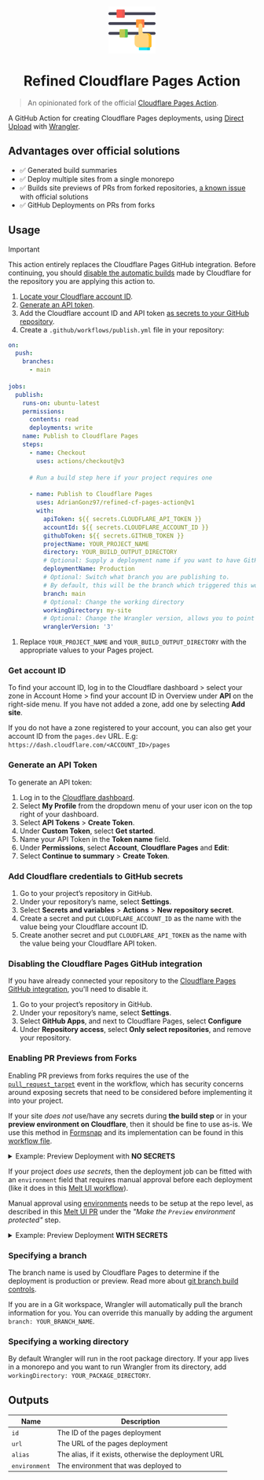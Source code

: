 <p align="center">
 <img align="center" src="https://raw.githubusercontent.com/AdrianGonz97/cf-pages-action/main/.github/assets/icon.png" height="96" />
 <h1 align="center">Refined Cloudflare Pages Action</h1>
</p>

> An opinionated fork of the official [Cloudflare Pages Action](https://github.com/cloudflare/pages-action).

A GitHub Action for creating Cloudflare Pages deployments, using [Direct Upload](https://developers.cloudflare.com/pages/platform/direct-upload/) with [Wrangler](https://developers.cloudflare.com/pages/platform/direct-upload/#wrangler-cli).

## Advantages over official solutions

- ✅ Generated build summaries
- ✅ Deploy multiple sites from a single monorepo
- ✅ Builds site previews of PRs from forked repositories, [a known issue](https://developers.cloudflare.com/pages/platform/known-issues/#builds-and-deployment) with official solutions
- ✅ GitHub Deployments on PRs from forks

## Usage

> [!IMPORTANT]
> This action entirely replaces the Cloudflare Pages GitHub integration. Before continuing, you should [disable the automatic builds](#disabling-the-cloudflare-pages-github-integration) made by Cloudflare for the repository you are applying this action to.

1. [Locate your Cloudflare account ID](#get-account-id).
1. [Generate an API token](#generate-an-api-token).
1. Add the Cloudflare account ID and API token [as secrets to your GitHub repository](#add-cloudflare-credentials-to-github-secrets).
1. Create a `.github/workflows/publish.yml` file in your repository:

```yml
on:
  push:
    branches:
      - main

jobs:
  publish:
    runs-on: ubuntu-latest
    permissions:
      contents: read
      deployments: write
    name: Publish to Cloudflare Pages
    steps:
      - name: Checkout
        uses: actions/checkout@v3

      # Run a build step here if your project requires one

      - name: Publish to Cloudflare Pages
        uses: AdrianGonz97/refined-cf-pages-action@v1
        with:
          apiToken: ${{ secrets.CLOUDFLARE_API_TOKEN }}
          accountId: ${{ secrets.CLOUDFLARE_ACCOUNT_ID }}
          githubToken: ${{ secrets.GITHUB_TOKEN }}
          projectName: YOUR_PROJECT_NAME
          directory: YOUR_BUILD_OUTPUT_DIRECTORY
          # Optional: Supply a deployment name if you want to have GitHub Deployments triggered
          deploymentName: Production
          # Optional: Switch what branch you are publishing to.
          # By default, this will be the branch which triggered this workflow
          branch: main
          # Optional: Change the working directory
          workingDirectory: my-site
          # Optional: Change the Wrangler version, allows you to point to a specific version or a tag such as `beta`
          wranglerVersion: '3'
```

1. Replace `YOUR_PROJECT_NAME` and `YOUR_BUILD_OUTPUT_DIRECTORY` with the appropriate values to your Pages project.

### Get account ID

To find your account ID, log in to the Cloudflare dashboard > select your zone in Account Home > find your account ID in Overview under **API** on the right-side menu. If you have not added a zone, add one by selecting **Add site**.

If you do not have a zone registered to your account, you can also get your account ID from the `pages.dev` URL. E.g: `https://dash.cloudflare.com/<ACCOUNT_ID>/pages`

### Generate an API Token

To generate an API token:

1. Log in to the [Cloudflare dashboard](https://dash.cloudflare.com).
1. Select **My Profile** from the dropdown menu of your user icon on the top right of your dashboard.
1. Select **API Tokens** > **Create Token**.
1. Under **Custom Token**, select **Get started**.
1. Name your API Token in the **Token name** field.
1. Under **Permissions**, select **Account**, **Cloudflare Pages** and **Edit**:
1. Select **Continue to summary** > **Create Token**.

### Add Cloudflare credentials to GitHub secrets

1. Go to your project’s repository in GitHub.
1. Under your repository’s name, select **Settings**.
1. Select **Secrets and variables** > **Actions** > **New repository secret**.
1. Create a secret and put `CLOUDFLARE_ACCOUNT_ID` as the name with the value being your Cloudflare account ID.
1. Create another secret and put `CLOUDFLARE_API_TOKEN` as the name with the value being your Cloudflare API token.

### Disabling the Cloudflare Pages GitHub integration

If you have already connected your repository to the [Cloudflare Pages GitHub integration](https://developers.cloudflare.com/pages/configuration/git-integration/), you'll need to disable it.

1. Go to your project’s repository in GitHub.
1. Under your repository’s name, select **Settings**.
1. Select **GitHub Apps**, and next to Cloudflare Pages, select **Configure**
1. Under **Repository access**, select **Only select repositories**, and remove your repository.

### Enabling PR Previews from Forks

Enabling PR previews from forks requires the use of the [`pull_request_target`](https://docs.github.com/en/actions/using-workflows/events-that-trigger-workflows#pull_request_target) event in the workflow, which has security concerns around exposing secrets that need to be considered before implementing it into your project.

If your site _does not_ use/have any secrets during **the build step** or in your **preview environment on Cloudflare**, then it should be fine to use as-is. We use this method in [Formsnap](https://github.com/svecosystem/formsnap) and its implementation can be found in this [workflow file](https://github.com/svecosystem/formsnap/blob/main/.github/workflows/docs-preview.yml).

<details><summary>Example: Preview Deployment with <b>NO SECRETS</b></summary>
<p>

```yaml
name: Preview Deployment
on:
  pull_request_target:

jobs:
  deploy-preview:
    runs-on: ubuntu-latest
    permissions:
      contents: read
      pull-requests: write
      deployments: write
    name: Deploy Preview to Cloudflare Pages
    steps:
      - name: Checkout
        uses: actions/checkout@v3
        with:
          ref: ${{ github.event.pull_request.head.ref }}
          repository: ${{ github.event.pull_request.head.repo.full_name }}

      # Run your install/build steps here

      - name: Deploy to Cloudflare Pages
        uses: AdrianGonz97/refined-cf-pages-action@v1
        with:
          apiToken: ${{ secrets.CLOUDFLARE_API_TOKEN }}
          accountId: ${{ secrets.CLOUDFLARE_ACCOUNT_ID }}
          githubToken: ${{ secrets.GITHUB_TOKEN }}
          projectName: YOUR_PROJECT_NAME
          directory: YOUR_BUILD_OUTPUT_DIRECTORY
          deploymentName: Preview
```

</p>
</details>

If your project _does use secrets_, then the deployment job can be fitted with an `environment` field that requires manual approval before each deployment (like it does in this [Melt UI workflow](https://github.com/melt-ui/melt-ui/blob/develop/.github/workflows/preview.yml)).

Manual approval using [environments](https://docs.github.com/en/actions/deployment/targeting-different-environments/using-environments-for-deployment) needs to be setup at the repo level, as described in this [Melt UI PR](https://github.com/melt-ui/melt-ui/pull/899) under the _"Make the `Preview` environment protected"_ step.

<details><summary>Example: Preview Deployment <b>WITH SECRETS</b></summary>
<p>

```yaml
name: Preview Deployment
on:
  pull_request_target:

jobs:
  deploy-preview:
    environment: Preview # Requires manual approval before each deployment!
    runs-on: ubuntu-latest
    permissions:
      contents: read
      pull-requests: write
      deployments: write
    name: Deploy Preview to Cloudflare Pages
    steps:
      - uses: actions/checkout@v3
        with:
          ref: ${{ github.event.pull_request.head.ref }}
          repository: ${{ github.event.pull_request.head.repo.full_name }}

      # Run your install/build steps here

      - name: Build site
        run: pnpm build
        env:
          SOME_SECRET: 'foo' # Uses some secret during build!

      - name: Deploy to Cloudflare Pages
        uses: AdrianGonz97/refined-cf-pages-action@v1
        with:
          apiToken: ${{ secrets.CLOUDFLARE_API_TOKEN }}
          accountId: ${{ secrets.CLOUDFLARE_ACCOUNT_ID }}
          githubToken: ${{ secrets.GITHUB_TOKEN }}
          projectName: YOUR_PROJECT_NAME
          directory: YOUR_BUILD_OUTPUT_DIRECTORY
          deploymentName: Preview
```

</p>
</details>

### Specifying a branch

The branch name is used by Cloudflare Pages to determine if the deployment is production or preview. Read more about
[git branch build controls](https://developers.cloudflare.com/pages/platform/branch-build-controls/#branch-build-controls).

If you are in a Git workspace, Wrangler will automatically pull the branch information for you. You can override this
manually by adding the argument `branch: YOUR_BRANCH_NAME`.

### Specifying a working directory

By default Wrangler will run in the root package directory. If your app lives in a monorepo and you want to run Wrangler from its directory, add `workingDirectory: YOUR_PACKAGE_DIRECTORY`.

## Outputs

| Name          | Description                                           |
| ------------- | ----------------------------------------------------- |
| `id`          | The ID of the pages deployment                        |
| `url`         | The URL of the pages deployment                       |
| `alias`       | The alias, if it exists, otherwise the deployment URL |
| `environment` | The environment that was deployed to                  |
